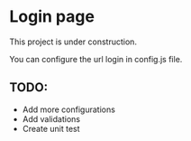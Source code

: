 # Login page

This project is under construction. 

You can configure the url login in config.js file. 

## TODO:

- Add more configurations
- Add validations
- Create unit test